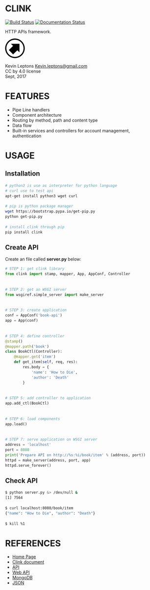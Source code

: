 # CLINK

[![Build Status](https://travis-ci.org/kevin-leptons/clink.svg?branch=master)](https://travis-ci.org/kevin-leptons/clink)
[![Documentation Status](https://readthedocs.org/projects/clink/badge/?version=latest)](http://clink.readthedocs.io/en/latest/?badge=latest)

HTTP APIs framework.

![gwisp logo](asset/logo-64.png)

Kevin Leptons <Kevin.leptons@gmail.com> <br>
CC by 4.0 license <br>
Sept, 2017 <br>

# FEATURES

- Pipe Line handlers
- Component architecture
- Routing by method, path and content type
- Data flow
- Built-in services and controllers for account management, authentication

# USAGE

## Installation

```bash
# python3 is use as interpreter for python language
# curl use to test api
apt-get install python3 wget curl

# pip is python package manager
wget https://bootstrap.pypa.io/get-pip.py
python get-pip.py

# install clink through pip
pip install clink

```

## Create API

Create an file called **server.py** below:

```python
# STEP 1: get clink library
from clink import stamp, mapper, App, AppConf, Controller


# STEP 2: get an WSGI server
from wsgiref.simple_server import make_server


# STEP 3: create application 
conf = AppConf('book-api')
app = App(conf)


# STEP 4: define controller
@stamp()
@mapper.path('book')
class BookCtl(Controller):
    @mapper.get('item')
    def get_item(self, req, res):
        res.body = {
            'name': 'How to Die',
            'author': 'Death'
        }


# STEP 5: add controller to application
app.add_ctl(BookCtl)


# STEP 6: load components
app.load()


# STEP 7: serve application on WSGI server
address = 'localhost'
port = 8080
print('Prepare API on http://%s:%i/book/item' % (address, port))
httpd = make_server(address, port, app)
httpd.serve_forever()
```

## Check API

```bash
$ python server.py &> /dev/null &
[1] 7564

$ curl localhost:8080/book/item
{"name": "How to Die", "author": "Death"}

$ kill %1
```

# REFERENCES

- [Home Page](https://kevin-leptons.github.io/clink/)
- [Clink document](http://clink.readthedocs.io/en/latest/)
- [API](https://en.wikipedia.org/wiki/Application_programming_interface)
- [Web API](https://en.wikipedia.org/wiki/Web_API)
- [MongoDB](https://en.wikipedia.org/wiki/MongoDB)
- [JSON](https://en.wikipedia.org/wiki/JSON)
